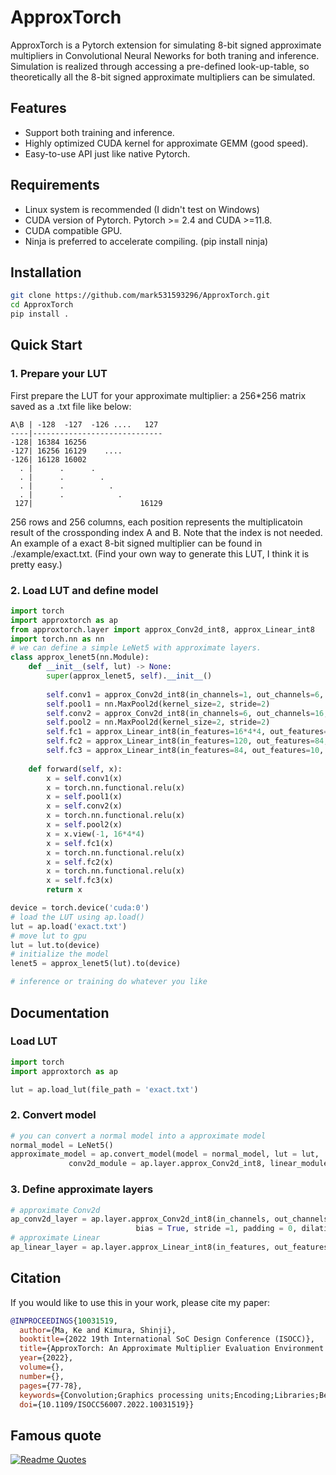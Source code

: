 # ApproxTorch

ApproxTorch is a Pytorch extension for simulating 8-bit signed approximate multipliers in Convolutional Neural Neworks for both traning and inference. Simulation is realized through accessing a pre-defined look-up-table, so theoretically all the 8-bit signed approximate multipliers can be simulated.

## Features

* Support both training and inference.
* Highly optimized CUDA kernel for approximate GEMM (good speed).
* Easy-to-use API just like native Pytorch.

## Requirements

* Linux system is recommended (I didn't test on Windows)
* CUDA version of Pytorch.  Pytorch >= 2.4 and CUDA >=11.8.
* CUDA compatible GPU.
* Ninja is preferred to accelerate compiling. (pip install ninja)

## Installation

```bash
git clone https://github.com/mark531593296/ApproxTorch.git
cd ApproxTorch
pip install .
```

## Quick Start

### 1. Prepare your LUT

First prepare the LUT for your approximate multiplier: a 256*256 matrix saved as a .txt file like below:

```text
A\B | -128  -127  -126 ....   127
----|-----------------------------
-128| 16384 16256  
-127| 16256 16129    ....  
-126| 16128 16002
  . |      .      .
  . |      .        .
  . |      .          .
  . |      .            .
 127|                        16129
```

256 rows and 256 columns, each position represents the multiplicatoin result of the crossponding index A and B. Note that the index is not needed. An example of a exact 8-bit signed multiplier can be found in ./example/exact.txt. (Find your own way to generate this LUT, I think it is pretty easy.)

### 2. Load LUT and define model

```python
import torch
import approxtorch as ap
from approxtorch.layer import approx_Conv2d_int8, approx_Linear_int8
import torch.nn as nn
# we can define a simple LeNet5 with approximate layers.
class approx_lenet5(nn.Module):
    def __init__(self, lut) -> None:
        super(approx_lenet5, self).__init__()
  
        self.conv1 = approx_Conv2d_int8(in_channels=1, out_channels=6, kernel_size=5, lut=lut)
        self.pool1 = nn.MaxPool2d(kernel_size=2, stride=2)
        self.conv2 = approx_Conv2d_int8(in_channels=6, out_channels=16, kernel_size=5, lut=lut)
        self.pool2 = nn.MaxPool2d(kernel_size=2, stride=2)
        self.fc1 = approx_Linear_int8(in_features=16*4*4, out_features=120, lut=lut)
        self.fc2 = approx_Linear_int8(in_features=120, out_features=84, lut=lut)
        self.fc3 = approx_Linear_int8(in_features=84, out_features=10, lut=lut)
              
    def forward(self, x):
        x = self.conv1(x)
        x = torch.nn.functional.relu(x)
        x = self.pool1(x)
        x = self.conv2(x)
        x = torch.nn.functional.relu(x)
        x = self.pool2(x)
        x = x.view(-1, 16*4*4)
        x = self.fc1(x)
        x = torch.nn.functional.relu(x)
        x = self.fc2(x)
        x = torch.nn.functional.relu(x)
        x = self.fc3(x)
        return x

device = torch.device('cuda:0') 
# load the LUT using ap.load()
lut = ap.load('exact.txt')
# move lut to gpu
lut = lut.to(device)
# initialize the model
lenet5 = approx_lenet5(lut).to(device)

# inference or training do whatever you like
```

## Documentation

### Load LUT

```Python
import torch
import approxtorch as ap

lut = ap.load_lut(file_path = 'exact.txt')
```

### 2. Convert model

```python
# you can convert a normal model into a approximate model
normal_model = LeNet5()
approximate_model = ap.convert_model(model = normal_model, lut = lut, 
             conv2d_module = ap.layer.approx_Conv2d_int8, linear_module = ap.layer.approx_Linear_int8)
```

### 3. Define approximate layers

```python
# approximate Conv2d
ap_conv2d_layer = ap.layer.approx_Conv2d_int8(in_channels, out_channels, kernel_size, lut, 
                            bias = True, stride =1, padding = 0, dilation = 0)
# approximate Linear
ap_linear_layer = ap.layer.approx_Linear_int8(in_features, out_features, lut, bias = True)
```

## Citation

If you would like to use this in your work, please cite my paper:

```bibtex
@INPROCEEDINGS{10031519,
  author={Ma, Ke and Kimura, Shinji},
  booktitle={2022 19th International SoC Design Conference (ISOCC)}, 
  title={ApproxTorch: An Approximate Multiplier Evaluation Environment for CNNs based on Pytorch}, 
  year={2022},
  volume={},
  number={},
  pages={77-78},
  keywords={Convolution;Graphics processing units;Encoding;Libraries;Behavioral sciences;Approximate multiplier based CNN;Pytorch;Simulation of Approximate Multiplier;GPU Acceleration},
  doi={10.1109/ISOCC56007.2022.10031519}}
```

## Famous quote

[![Readme Quotes](https://quotes-github-readme.vercel.app/api?type=horizontal&theme=dark&quote=喝可乐不加冰等于没喝)](https://github.com/piyushsuthar/github-readme-quotes)

